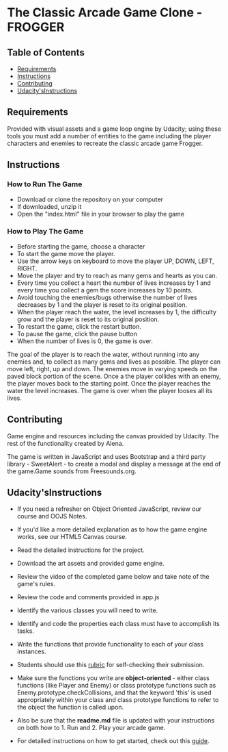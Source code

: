 The Classic Arcade Game Clone - FROGGER
===============================

## Table of Contents
* [Requirements](#requirements)
* [Instructions](#instructions)
* [Contributing](#contributing)
* [Udacity'sInstructions](#udacity'sInstructions)

## Requirements
Provided with visual assets and a game loop engine by Udacity; using these tools you must add a number of entities to the game including the player characters and enemies to recreate the classic arcade game Frogger.

## Instructions

### How to Run The Game
* Download or clone the repository on your computer
* If downloaded, unzip it
* Open the "index.html" file in your browser to play the game

### How to Play The Game
* Before starting the game, choose a character
* To start the game move the player.
* Use the arrow keys on keyboard to move the player UP, DOWN, LEFT, RIGHT.
* Move the player and try to reach as many gems and hearts as you can.
* Every time you collect a heart the number of lives increases by 1 and every time you collect a gem the score increases by 10 points.
* Avoid touching the enemies/bugs otherwise the number of lives decreases by 1 and the player is reset to its original position.
* When the player reach the water, the level increases by 1, the difficulty grow and the player is reset to its original position.
* To restart the game, click the restart button.
* To pause the game, click the pause button
* When the number of lives is 0, the game is over.

The goal of the player is to reach the water, without running into any enemies and, to collect as many gems and lives as possible.  The player can move left, right, up and down. The enemies move in varying speeds on the paved block portion of the scene. Once a the player collides with an enemy, the player moves back to the starting point. Once the player reaches the water the level increases. The game is over when the player looses all its lives.

## Contributing
Game engine and resources including the canvas provided by Udacity.
The rest of the functionality created by Alena.

The game is written in JavaScript and uses Bootstrap and a third party library - SweetAlert - to create a modal and display a message at the end of the game.Game sounds from Freesounds.org.

## Udacity'sInstructions
* If you need a refresher on Object Oriented JavaScript, review our course and OOJS Notes.
* If you'd like a more detailed explanation as to how the game engine works, see our HTML5 Canvas course.
* Read the detailed instructions for the project.
* Download the art assets and provided game engine.
* Review the video of the completed game below and take note of the game's rules.
* Review the code and comments provided in app.js
* Identify the various classes you will need to write.
* Identify and code the properties each class must have to accomplish its tasks.
* Write the functions that provide functionality to each of your class instances.
* Students should use this [rubric](https://review.udacity.com/#!/projects/2696458597/rubric) for self-checking their submission.
* Make sure the functions you write are **object-oriented** - either class functions (like Player and Enemy) or class prototype functions such as Enemy.prototype.checkCollisions, and that the keyword 'this' is used appropriately within your class and class prototype functions to refer to the object the function is called upon.
* Also be sure that the **readme.md** file is updated with your instructions on both how to 1. Run and 2. Play your arcade game.

* For detailed instructions on how to get started, check out this [guide](https://docs.google.com/document/d/1v01aScPjSWCCWQLIpFqvg3-vXLH2e8_SZQKC8jNO0Dc/pub?embedded=true).

